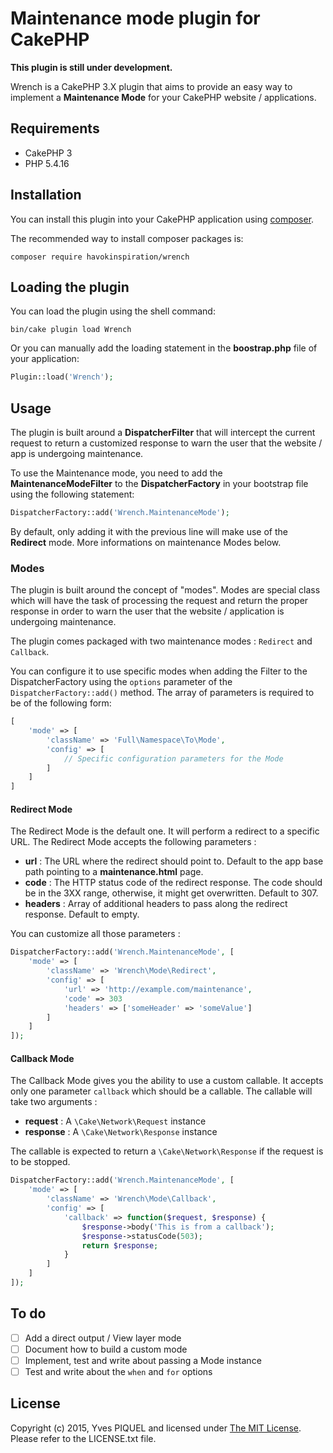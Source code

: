 # Maintenance mode plugin for CakePHP

**This plugin is still under development.**

Wrench is a CakePHP 3.X plugin that aims to provide an easy way to implement a **Maintenance Mode**
for your CakePHP website / applications.

## Requirements

- CakePHP 3
- PHP 5.4.16

## Installation

You can install this plugin into your CakePHP application using [composer](http://getcomposer.org).

The recommended way to install composer packages is:

```
composer require havokinspiration/wrench
```

## Loading the plugin

You can load the plugin using the shell command:

```
bin/cake plugin load Wrench
```

Or you can manually add the loading statement in the **boostrap.php** file of your application:

```php
Plugin::load('Wrench');
```

## Usage

The plugin is built around a **DispatcherFilter** that will intercept the current request to
return a customized response to warn the user that the website / app is undergoing maintenance.

To use the Maintenance mode, you need to add the **MaintenanceModeFilter** to the 
**DispatcherFactory** in your bootstrap file using the following statement:

```php
DispatcherFactory::add('Wrench.MaintenanceMode');
```

By default, only adding it with the previous line will make use of the **Redirect** mode. More informations on maintenance Modes below.

### Modes

The plugin is built around the concept of "modes".
Modes are special class which will have the task of processing the request and return the proper response
in order to warn the user that the website / application is undergoing maintenance.

The plugin comes packaged with two maintenance modes : ``Redirect`` and ``Callback``.

You can configure it to use specific modes when adding the Filter to the DispatcherFactory using the ``options`` parameter of the ``DispatcherFactory::add()`` method.
The array of parameters is required to be of the following form:

```php
[
    'mode' => [
        'className' => 'Full\Namespace\To\Mode',
        'config' => [
            // Specific configuration parameters for the Mode
        ]
    ]
]
```

#### Redirect Mode

The Redirect Mode is the default one. It will perform a redirect to a specific URL.
The Redirect Mode accepts the following parameters :

- **url** : The URL where the redirect should point to. Default to the app base path pointing to a **maintenance.html**
page.
- **code** : The HTTP status code of the redirect response. The code should be in the 3XX range, otherwise, it might
 get overwritten. Default to 307.
- **headers** : Array of additional headers to pass along the redirect response. Default to empty.
  
You can customize all those parameters :

```php
DispatcherFactory::add('Wrench.MaintenanceMode', [
    'mode' => [
        'className' => 'Wrench\Mode\Redirect',
        'config' => [
            'url' => 'http://example.com/maintenance',
            'code' => 303
            'headers' => ['someHeader' => 'someValue']
        ]
    ]
]);
```

#### Callback Mode

The Callback Mode gives you the ability to use a custom callable.
It accepts only one parameter ``callback`` which should be a callable.
The callable will take two arguments :

- **request** : A ``\Cake\Network\Request`` instance
- **response** : A ``\Cake\Network\Response`` instance

The callable is expected to return a ``\Cake\Network\Response`` if the request is to be
stopped.

```php
DispatcherFactory::add('Wrench.MaintenanceMode', [
    'mode' => [
        'className' => 'Wrench\Mode\Callback',
        'config' => [
            'callback' => function($request, $response) {
                $response->body('This is from a callback');
                $response->statusCode(503);
                return $response;
            }
        ]
    ]
]);
```

## To do

- [ ] Add a direct output / View layer mode
- [ ] Document how to build a custom mode
- [ ] Implement, test and write about passing a Mode instance
- [ ] Test and write about the ``when`` and ``for`` options

## License

Copyright (c) 2015, Yves PIQUEL and licensed under [The MIT License](http://opensource.org/licenses/mit-license.php).
Please refer to the LICENSE.txt file.
